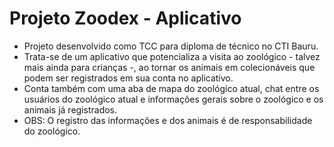# Projeto Zoodex - Aplicativo

* Projeto desenvolvido como TCC para diploma de técnico no CTI Bauru.
* Trata-se de um aplicativo que potencializa a visita ao zoológico - talvez mais ainda para crianças -, ao tornar os animais em colecionáveis que podem ser registrados em sua conta no aplicativo.  
* Conta também com uma aba de mapa do zoológico atual, chat entre os usuários do zoológico atual e informações gerais sobre o zoológico e os animais já registrados.
* OBS: O registro das informações e dos animais é de responsabilidade do zoológico.
